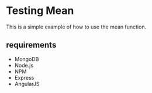 # Testing Mean

This is a simple example of how to use the mean function.

## requirements

- MongoDB
- Node.js
- NPM
- Express
- AngularJS